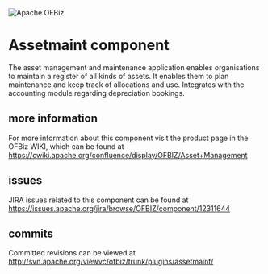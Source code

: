 <img src="http://ofbiz.apache.org/images/OFBiz-logo.png" alt="Apache OFBiz" />

# Assetmaint component
The asset management and maintenance application enables organisations to 
maintain a register of all kinds of assets. It enables them to plan maintenance 
and keep track of allocations and use. Integrates with the accounting module 
regarding depreciation bookings.

## more information
For more information about this component visit the product page in the OFBiz 
WIKI, which can be found at 
https://cwiki.apache.org/confluence/display/OFBIZ/Asset+Management

## issues
JIRA issues related to this component can be found at
 https://issues.apache.org/jira/browse/OFBIZ/component/12311644

## commits
Committed revisions can be viewed at 
http://svn.apache.org/viewvc/ofbiz/trunk/plugins/assetmaint/